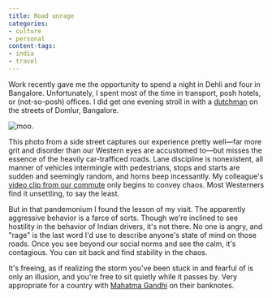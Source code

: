 ```yaml
---
title: Road unrage
categories:
- culture
- personal
content-tags:
- india
- travel
---
```


Work recently gave me the opportunity to spend a night in Dehli and four in Bangalore.  Unfortunately, I spent most of the time in transport, posh hotels, or (not-so-posh) offices.  I did get one evening stroll in with a [dutchman][1] on the streets of Domlur, Bangalore.

![moo.](/media/2010-12-14-road-unrage/L1030604-300x168.jpg)

This photo from a side street captures our experience pretty well—far more grit and disorder than our Western eyes are accustomed to—but misses the essence of the heavily car-trafficed roads.  Lane discipline is nonexistent, all manner of vehicles intermingle with pedestrians, stops and starts are sudden and seemingly random, and horns beep incessantly.  My colleague's [video clip from our commute][3] only begins to convey chaos.  Most Westerners find it unsettling, to say the least.

But in that pandemonium I found the lesson of my visit.  The apparently aggressive behavior is a farce of sorts.  Though we're inclined to see hostility in the behavior of Indian drivers, it's not there.  No one is angry, and "rage" is the last word I'd use to describe anyone's state of mind on those roads.  Once you see beyond our social norms and see the calm, it's contagious.  You can sit back and find stability in the chaos.

It's freeing, as if realizing the storm you've been stuck in and fearful of is only an illusion, and you're free to sit quietly while it passes by.  Very appropriate for a country with [Mahatma Gandhi][4] on their banknotes.

   [1]: http://nl.wikipedia.org/wiki/Tjeerd_Hoek
   [3]: http://www.youtube.com/watch?v=VFrpgR_-syc
   [4]: http://www.mkgandhi.org/
